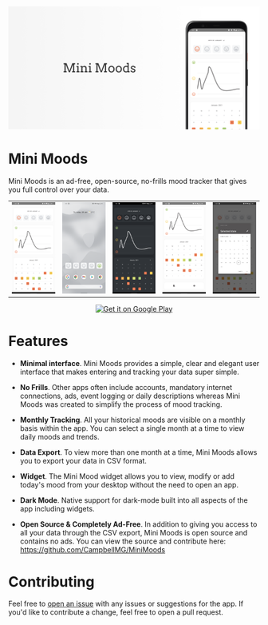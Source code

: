![Mini Moods Title](./screenshots/cover.png)

# Mini Moods

Mini Moods is an ad-free, open-source, no-frills mood tracker that gives you full control over your data.

|     |     |     |     |     |
|:---:|:---:|:---:|:---:|:---:|
|![Home screenshot with mood, calendar and graph](./screenshots/home.png) |![Widget screenshot](./screenshots/widget.png) |![Dark mode home screenshot](./screenshots/darkmode.png) |![Home screenshot with settings and export](./screenshots/export.png) |![Date selection screenshot](./screenshots/date.png)|

<p align="center">
<a href='https://play.google.com/store/apps/details?id=com.cmgcode.minimoods&pcampaignid=pcampaignidMKT-Other-global-all-co-prtnr-py-PartBadge-Mar2515-1'><img alt='Get it on Google Play' src='https://play.google.com/intl/en_us/badges/static/images/badges/en_badge_web_generic.png'/></a>
</p>

# Features

- **Minimal interface**. Mini Moods provides a simple, clear and elegant user interface that makes entering and tracking
  your data super simple.

- **No Frills**. Other apps often include accounts, mandatory internet connections, ads, event logging or daily
  descriptions whereas Mini Moods was created to simplify the process of mood tracking.

- **Monthly Tracking**. All your historical moods are visible on a monthly basis within the app. You can select a single
  month at a time to view daily moods and trends.

- **Data Export**. To view more than one month at a time, Mini Moods allows you to export your data in CSV format.

- **Widget**. The Mini Mood widget allows you to view, modify or add today's mood from your desktop without the need to
  open an app.

- **Dark Mode**. Native support for dark-mode built into all aspects of the app including widgets.

- **Open Source & Completely Ad-Free**. In addition to giving you access to all your data through the CSV export, Mini
  Moods is open source and contains no ads. You can view the source and contribute
  here: https://github.com/CampbellMG/MiniMoods

# Contributing

Feel free to [open an issue](https://github.com/CampbellMG/MiniMoods/issues/new) with any issues or suggestions for the
app. If you'd like to contribute a change, feel free to open a pull request. 
